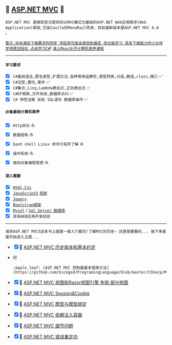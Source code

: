 :checkered_flag: [ASP.NET MVC](https://docs.microsoft.com/zh-cn/aspnet/mvc/index) :blue_heart:
-----
`ASP.NET MVC 是微软官方提供的以MVC模式为基础的ASP.NET Web应用程序(Web Application)框架,它由Castle的MonoRail而来，目前最新版本是ASP.NET MVC 6.0  。`

[`警示:尚未满足下面要求的同学,学起来可能会感觉到痛苦,但也能学习,具有下面能力的小伙伴学得更加轻松,点击学习C#`](https://www.microsoft.com/net)! [`请上Mooc补齐计算机素养课程`](https://www.icourse163.org/)

----
#### `学习要求`
- [X] `C#基础语法,匿名类型,扩展方法,各种常用运算符,类型转换,元组,数组,class,接口` :white_check_mark:
- [X] `C#泛型,委托,事件` :white_check_mark:
- [X] `C#集合,Linq,Lambda表达式,正则表达式` :white_check_mark:
- [x] `C#EF框架,文件系统,数据库访问` :white_check_mark:
- [x] `C# 特性注解 反射 SQL语句 数据库操作` :white_check_mark:
#### `必备基础计算机素养`
- [x] `Http协议` :sailboat:
- [x] `数据结构` :sailboat:
- [x] `bash shell Linux 命令行有所了解` :sailboat:
- [x] `操作系统` :sailboat:
- [x] `面向对象编程思想` :sailboat:
#### `深入需要`
- [x] [`Html,Css`](http://www.runoob.com/)
- [x] [`JavaScript5`](https://s.taobao.com/search?ie=utf8&initiative_id=staobaoz_20180724&stats_click=search_radio_all%3A1&js=1&imgfile=&q=javascript%E9%AB%98%E7%BA%A7%E7%A8%8B%E5%BA%8F%E8%AE%BE%E8%AE%A1&suggest=0_1&_input_charset=utf-8&wq=JavaScriptgao&suggest_query=JavaScriptgao&source=suggest) [`视频`](http://edu.51cto.com/course/10485.html?source=so)
- [x] [`Jquery`](https://www.baidu.com/s?ie=utf-8&f=3&rsv_bp=0&rsv_idx=1&tn=baidu&wd=jquery%E6%95%99%E7%A8%8B&rsv_pq=b9fccc5c0001f525&rsv_t=e481caK0xT922E2bz1b4iZm0H9HB7dmxcaqN3n22Ah5NWH5vNbbJLwcBSnE&rqlang=cn&rsv_enter=1&rsv_sug3=5&rsv_sug1=5&rsv_sug7=100&rsv_sug2=1&prefixsug=Jquer&rsp=1&inputT=2708&rsv_sug4=2708)
- [x] [`Bootstrap框架`](http://www.bootcss.com/)
- [x] [`Mysql`](https://www.mysql.com/) / [`Sql Server 数据库`](https://www.microsoft.com/zh-cn/sql-server/sql-server-2016)
- [x] `具有WEB应用开发经验`

-----
`请将ASP.NET MVC5这本书上面第一章入门看完!了解MVC的历史~ 还是很重要的... 接下来直接开始进入主题...`
 
 - [x] 	:maple_leaf: [ASP.NET MVC 历史版本和基本约定](https://github.com/kickgod/ProgramingLanguage/blob/master/CSharp/MVC/AspNetMvcHistoryCharacteristic.md)
 
  - [x] 	:maple_leaf: [ASP.NET MVC 控制器基本使用方法](https://github.com/kickgod/ProgramingLanguage/blob/master/CSharp/MVC/AspNetMvcController.md)
  
 - [x] 	:maple_leaf: [ASP.NET MVC 视图和Razor视图引擎 布局,部分视图](https://github.com/kickgod/ProgramingLanguage/blob/master/CSharp/MVC/AspNetMvcView.md)  

 - [x] 	:maple_leaf: [ASP.NET MVC Session&Cookie](https://github.com/kickgod/ProgramingLanguage/blob/master/CSharp/MVC/AspNetMvcSessionCookie.md)  

 - [x]  :maple_leaf: [ASP.NET MVC 模型与模型绑定](https://github.com/kickgod/ProgramingLanguage/blob/master/CSharp/MVC/AspNetMvcModel.md)
 
  - [x] :maple_leaf: [ASP.NET MVC 依赖注入容器](https://github.com/kickgod/ProgramingLanguage/blob/master/CSharp/MVC/AspNetMvcDependecy.md)
  
  - [x] :maple_leaf: [ASP.NET MVC 细节问题](https://github.com/kickgod/ProgramingLanguage/blob/master/CSharp/MVC/AspNetMvcDetailQuestion.md)

 - [x] :maple_leaf: [ASP.NET MVC 错误重定向](https://github.com/kickgod/ProgramingLanguage/blob/master/CSharp/MVC/CsharpMVC_ErrorDealWith.md)



